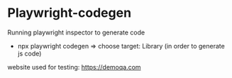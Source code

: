 # Playwright-codegen
Running playwright inspector to generate code

- npx playwright codegen => choose target: Library (in order to generate js code)

website used for testing: https://demoqa.com
